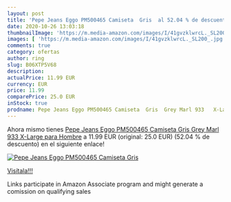 ```yaml
---
layout: post
title: 'Pepe Jeans Eggo PM500465 Camiseta  Gris  al 52.04 % de descuento'
date: 2020-10-26 13:03:18
thumbnailImage: 'https://m.media-amazon.com/images/I/41gvzklwrcL._SL200_.jpg'
images: [ 'https://m.media-amazon.com/images/I/41gvzklwrcL._SL200_.jpg' ]
comments: true
category: ofertas
author: ring
slug: B06XTP5V68
description:
actualPrice: 11.99 EUR
currency: EUR
price: 11.99
comparePrice: 25.0 EUR
inStock: true
prodname: Pepe Jeans Eggo PM500465 Camiseta  Gris  Grey Marl 933   X-Large para Hombre
---
```


Ahora mismo tienes [Pepe Jeans Eggo PM500465 Camiseta  Gris  Grey Marl 933   X-Large para Hombre](https://www.amazon.es/dp/B06XTP5V68/?tag=tolees-21) a 11.99 EUR (original: 25.0 EUR) (52.04 %  de descuento) en el siguiente enlace!

[![Pepe Jeans Eggo PM500465 Camiseta  Gris ](https://m.media-amazon.com/images/I/41gvzklwrcL._SL200_.jpg)](https://www.amazon.es/dp/B06XTP5V68/?tag=tolees-21)

[Visítala!!!](https://www.amazon.es/dp/B06XTP5V68/?tag=tolees-21)

Links participate in Amazon Associate program and might generate a comission on qualifying sales

